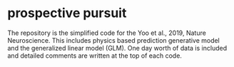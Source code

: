 # prospective pursuit
The repository is the simplified code for the Yoo et al., 2019, Nature Neuroscience. 
This includes physics based prediction generative model and the generalized linear model (GLM). 
One day worth of data is included and detailed comments are written at the top of each code. 
